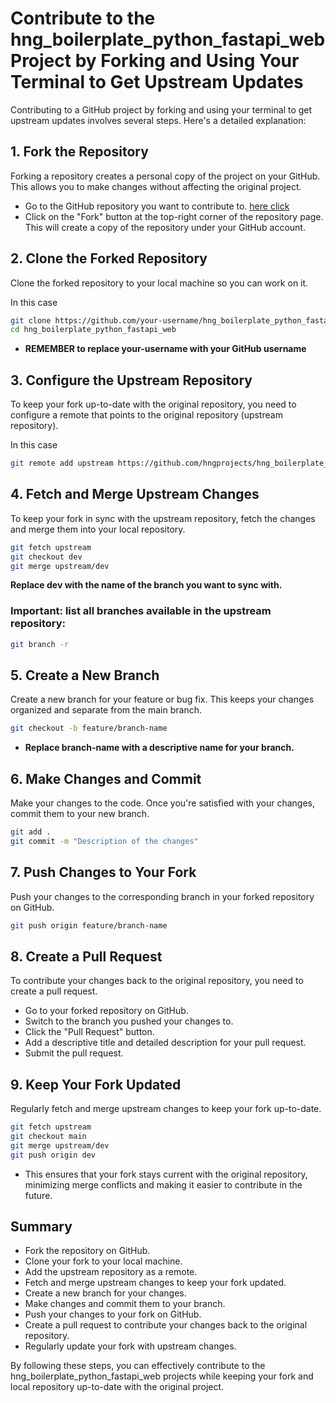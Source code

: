 # Contribute to the hng_boilerplate_python_fastapi_web Project by Forking and Using Your Terminal to Get Upstream Updates

Contributing to a GitHub project by forking and using your terminal to get upstream updates involves several steps. Here's a detailed explanation:

## 1. Fork the Repository
Forking a repository creates a personal copy of the project on your GitHub. This allows you to make changes without affecting the original project.

- Go to the GitHub repository you want to contribute to. [here click](https://github.com/hngprojects/hng_boilerplate_python_fastapi_web)
- Click on the "Fork" button at the top-right corner of the repository page.
This will create a copy of the repository under your GitHub account.

## 2. Clone the Forked Repository
Clone the forked repository to your local machine so you can work on it.

In this case
```sh
git clone https://github.com/your-username/hng_boilerplate_python_fastapi_web.git
cd hng_boilerplate_python_fastapi_web
```
- **REMEMBER to replace your-username with your GitHub username**

## 3. Configure the Upstream Repository
To keep your fork up-to-date with the original repository, you need to configure a remote that points to the original repository (upstream repository).

In this case
```sh
git remote add upstream https://github.com/hngprojects/hng_boilerplate_python_fastapi_web.git
```

## 4. Fetch and Merge Upstream Changes
To keep your fork in sync with the upstream repository, fetch the changes and merge them into your local repository.

```sh
git fetch upstream
git checkout dev
git merge upstream/dev
```
**Replace dev with the name of the branch you want to sync with.**

### Important: list all branches available in the upstream repository:

```sh
git branch -r
```

## 5. Create a New Branch
Create a new branch for your feature or bug fix. This keeps your changes organized and separate from the main branch.

```sh
git checkout -b feature/branch-name
```
- **Replace branch-name with a descriptive name for your branch.**

## 6. Make Changes and Commit
Make your changes to the code. Once you're satisfied with your changes, commit them to your new branch.

```sh
git add .
git commit -m "Description of the changes"
```

## 7. Push Changes to Your Fork
Push your changes to the corresponding branch in your forked repository on GitHub.

```sh
git push origin feature/branch-name
```

## 8. Create a Pull Request
To contribute your changes back to the original repository, you need to create a pull request.

- Go to your forked repository on GitHub.
- Switch to the branch you pushed your changes to.
- Click the "Pull Request" button.
- Add a descriptive title and detailed description for your pull request.
- Submit the pull request.
  
## 9. Keep Your Fork Updated
Regularly fetch and merge upstream changes to keep your fork up-to-date.

```sh
git fetch upstream
git checkout main
git merge upstream/dev
git push origin dev
```
- This ensures that your fork stays current with the original repository, minimizing merge conflicts and making it easier to contribute in the future.

## Summary
- Fork the repository on GitHub.
- Clone your fork to your local machine.
- Add the upstream repository as a remote.
- Fetch and merge upstream changes to keep your fork updated.
- Create a new branch for your changes.
- Make changes and commit them to your branch.
- Push your changes to your fork on GitHub.
- Create a pull request to contribute your changes back to the original repository.
- Regularly update your fork with upstream changes.

  
By following these steps, you can effectively contribute to the hng_boilerplate_python_fastapi_web projects while keeping your fork and local repository up-to-date with the original project.
